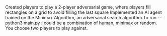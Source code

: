 Created players to play a 2-player adversarial game, where players fill rectangles on a grid to avoid filling the last square
Implemented an AI agent trained on the Minimax Algorithm, an adversarial search algorithm
To run -- python3 main.py <player1> <player2>
 <player1> <player2> : could be a combination of human, minimax or random. You choose two players to play against.